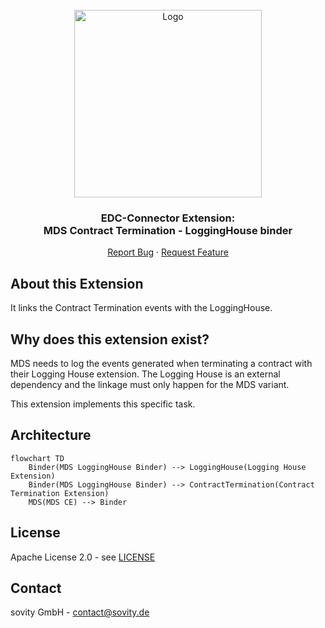 <!-- PROJECT LOGO -->
<br />
<div align="center">
  <a href="https://github.com/sovity/edc-ce">
    <img src="https://raw.githubusercontent.com/sovity/edc-ui/main/src/assets/images/sovity_logo.svg" alt="Logo" width="300">
  </a>

<h3 align="center">EDC-Connector Extension:<br />MDS Contract Termination - LoggingHouse binder</h3>

  <p align="center">
    <a href="https://github.com/sovity/edc-ce/issues/new?template=bug_report.md">Report Bug</a>
    ·
    <a href="https://github.com/sovity/edc-ce/issues/new?template=feature_request.md">Request Feature</a>
  </p>
</div>


## About this Extension

It links the Contract Termination events with the LoggingHouse. 

## Why does this extension exist?

MDS needs to log the events generated when terminating a contract with their Logging House extension.
The Logging House is an external dependency and the linkage must only happen for the MDS variant.

This extension implements this specific task.

## Architecture

```mermaid
flowchart TD
    Binder(MDS LoggingHouse Binder) --> LoggingHouse(Logging House Extension)
    Binder(MDS LoggingHouse Binder) --> ContractTermination(Contract Termination Extension)
    MDS(MDS CE) --> Binder
```

## License

Apache License 2.0 - see [LICENSE](../../LICENSE)

## Contact

sovity GmbH - contact@sovity.de
